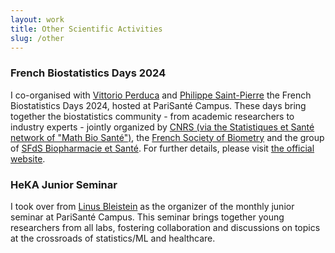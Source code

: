 ```yaml
---
layout: work
title: Other Scientific Activities
slug: /other
---
```


### **French Biostatistics Days 2024**
I co-organised with <a href="https://helios2.mi.parisdescartes.fr/~vperduca/" target="_blank">Vittorio Perduca</a> and <a href="https://perso.math.univ-toulouse.fr/psaintpi/" target="_blank">Philippe Saint-Pierre</a> the French Biostatistics Days 2024, hosted at PariSanté Campus. 
These days bring together the biostatistics community - from academic researchers to industry experts - jointly organized by <a href="https://math-bio-sante.math.cnrs.fr/index.html" target="_blank">CNRS (via the Statistiques et Santé network of "Math Bio Santé")</a>, the <a href="https://sfb.pages.math.cnrs.fr/asso/" target="_blank">French Society of Biometry</a> and the group of <a href="https://www.sfds.asso.fr/fr/biopharmacie_et_sante/457-groupe_biopharmacie_et_sante/" target="_blank">SFdS Biopharmacie et Santé</a>. 
For further details, please visit <a href="https://jdb2024.sciencesconf.org/" target="_blank">the official website</a>.

### **HeKA Junior Seminar**
I took over from <a href="https://www.linusbleistein.com/" target="_blank">Linus Bleistein</a> as the organizer of the monthly junior seminar at PariSanté Campus. This seminar brings together young researchers from all labs, fostering collaboration and discussions on topics at the crossroads of statistics/ML and healthcare.

